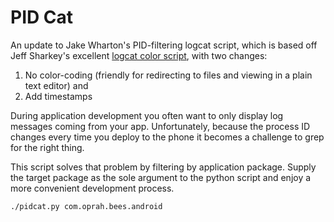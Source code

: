 PID Cat
=======

An update to Jake Wharton's PID-filtering logcat script, which is based off
Jeff Sharkey's excellent [logcat color script][1], with two changes:  
1. No color-coding (friendly for redirecting to files and viewing in a plain text editor) and  
2. Add timestamps

During application development you often want to only display log messages
coming from your app. Unfortunately, because the process ID changes every time
you deploy to the phone it becomes a challenge to grep for the right thing.

This script solves that problem by filtering by application package. Supply the
target package as the sole argument to the python script and enjoy a more
convenient development process.

    ./pidcat.py com.oprah.bees.android

 [1]: http://jsharkey.org/blog/2009/04/22/modifying-the-android-logcat-stream-for-full-color-debugging/
